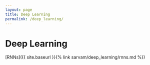 ```yaml
---
layout: page
title: Deep Learning
permalink: /deep_learning/
---
```


# Deep Learning

[RNNs]({{ site.baseurl }}{% link sarvam/deep_learning/rnns.md %})


